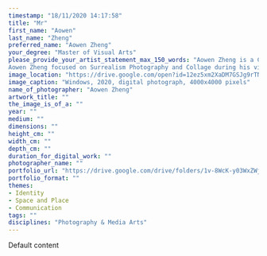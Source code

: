 ```yaml
---
timestamp: "18/11/2020 14:17:58"
title: "Mr"
first_name: "Aowen"
last_name: "Zheng"
preferred_name: "Aowen Zheng"
your_degree: "Master of Visual Arts"
please_provide_your_artist_statement_max_150_words: "Aowen Zheng is a Chinese photographer who currently lives in Canberra. He has just completed his studies in Visual Arts at ANU.
Aowen Zheng focused on Surrealism Photography and Collage during his visual arts studies. He aims to break the traditional cognitive of photography by his camera."
image_location: "https://drive.google.com/open?id=12ez5xm2XaDM7GSJg9rTNd6H8HtBYTa2m"
image_caption: "Windows, 2020, digital photograph, 4000x4000 pixels"
name_of_photographer: "Aowen Zheng"
artwork_title: ""
the_image_is_of_a: ""
year: ""
medium: ""
dimensions: ""
height_cm: ""
width_cm: ""
depth_cm: ""
duration_for_digital_work: ""
photographer_name: ""
portfolio_url: "https://drive.google.com/drive/folders/1v-8WcK-y03WxZWjabUb2yw0DLFdZrG0_?usp=sharing"
portfolio_format: ""
themes:
- Identity
- Space and Place
- Communication
tags: ""
disciplines: "Photography & Media Arts"
---
```


Default content